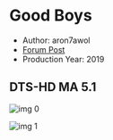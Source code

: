 # Good Boys

* Author: aron7awol
* [Forum Post](https://www.avsforum.com/threads/bass-eq-for-filtered-movies.2995212/post-58772336)
* Production Year: 2019

## DTS-HD MA 5.1

![img 0](https://i.imgur.com/1lHSqXG.jpg)

![img 1](https://i.imgur.com/tl86hi8.png)

